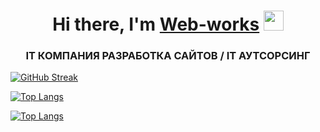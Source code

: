 <h1 align="center">Hi there, I'm <a href="https://web-works.kz/" target="_blank">Web-works</a> 
<img src="https://github.com/blackcater/blackcater/raw/main/images/Hi.gif" height="32"/></h1>
<h3 align="center">IT КОМПАНИЯ
РАЗРАБОТКА САЙТОВ / IT АУТСОРСИНГ </h3>

[![GitHub Streak](https://github-readme-streak-stats.herokuapp.com/?user=Apostol-007)](https://git.io/streak-stats)

<!---Для компактной версии-->
[![Top Langs](https://github-readme-stats.vercel.app/api/top-langs/?username=Apostol-007&layout=compact)](https://github.com/Apostol-007/github-readme-stats)

<!---Для подробной версии-->
[![Top Langs](https://github-readme-stats.vercel.app/api/top-langs/?username=Apostol-007)](https://github.com/Apostol-007/github-readme-stats)